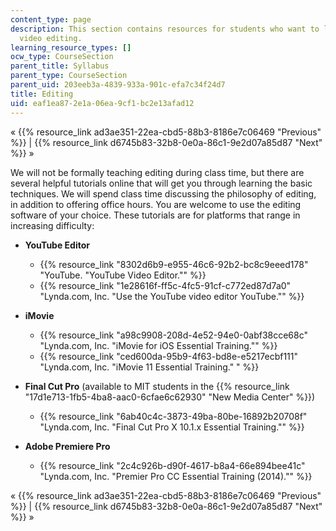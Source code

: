 ```yaml
---
content_type: page
description: This section contains resources for students who want to learn more about
  video editing.
learning_resource_types: []
ocw_type: CourseSection
parent_title: Syllabus
parent_type: CourseSection
parent_uid: 203eeb3a-4839-933a-901c-efa7c34f24d7
title: Editing
uid: eaf1ea87-2e1a-06ea-9cf1-bc2e13afad12
---
```


« {{% resource_link ad3ae351-22ea-cbd5-88b3-8186e7c06469 "Previous" %}} | {{% resource_link d6745b83-32b8-0e0a-86c1-9e2d07a85d87 "Next" %}} »

We will not be formally teaching editing during class time, but there are several helpful tutorials online that will get you through learning the basic techniques. We will spend class time discussing the philosophy of editing, in addition to offering office hours. You are welcome to use the editing software of your choice. These tutorials are for platforms that range in increasing difficulty:

*   **YouTube Editor**
    *   {{% resource_link "8302d6b9-e955-46c6-92b2-bc8c9eeed178" "YouTube. \"YouTube Video Editor.\"" %}}
    *   {{% resource_link "1e28616f-ff5c-4fc5-91cf-c772ed87d7a0" "Lynda.com, Inc. \"Use the YouTube video editor YouTube.\"" %}}

*   **iMovie**
    *   {{% resource_link "a98c9908-208d-4e52-94e0-0abf38cce68c" "Lynda.com, Inc. \"iMovie for iOS Essential Training.\"" %}}
    *   {{% resource_link "ced600da-95b9-4f63-bd8e-e5217ecbf111" "Lynda.com, Inc. \"iMovie 11 Essential Training.\"           " %}}

*   **Final Cut Pro** (available to MIT students in the {{% resource_link "17d1e713-1fb5-4ba8-aac0-6cfae6c62930" "New Media Center" %}})
    *   {{% resource_link "6ab40c4c-3873-49ba-80be-16892b20708f" "Lynda.com, Inc. \"Final Cut Pro X 10.1.x Essential Training.\"" %}}

*   **Adobe Premiere Pro**
    *   {{% resource_link "2c4c926b-d90f-4617-b8a4-66e894bee41c" "Lynda.com, Inc. \"Premier Pro CC Essential Training (2014).\"" %}}

« {{% resource_link ad3ae351-22ea-cbd5-88b3-8186e7c06469 "Previous" %}} | {{% resource_link d6745b83-32b8-0e0a-86c1-9e2d07a85d87 "Next" %}} »